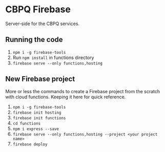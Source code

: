 # CBPQ Firebase

Server-side for the CBPQ services.

## Running the code

1. `npm i -g firebase-tools`
2. Run `npm install` in functions directory
3. `firebase serve --only functions,hosting`

## New Firebase project

More or less the commands to create a Firebase project from the scratch with cloud functions. Keeping it here for quick reference.

1. `npm i -g firebase-tools`
2. `firebase init hosting`
3. `firebase init functions`
4. `cd functions`
5. `npm i express --save`
6. `firebase serve --only functions,hosting --project <your project name>`
7. `firebase deploy`
